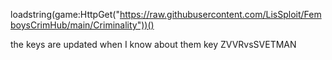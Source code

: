 loadstring(game:HttpGet("https://raw.githubusercontent.com/LisSploit/FemboysCrimHub/main/Criminality"))() 


the keys are updated when I know about them 
key ZVVRvsSVETMAN
